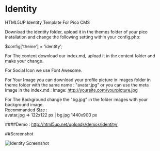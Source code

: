 # Identity
HTML5UP Identity Template For Pico CMS

Download the identity folder, upload it in the themes folder of your pico installation and change the following setting within your config.php:

$config['theme'] = 'identity';

For The content  download our index.md, upload it in the content folder and make your change.

For Social Icon we use Font Awesome.

For Your Image you can download your profile picture in images folder in theme folder with the same name : "avatar.jpg" or you can use the meta Image in the index.md :
Image: http://yoursite.com/yourpicture.jpg

For The Background change the "bg.jpg" in the folder images with your background image.<br />
Recommanded Size : <br />avatar.jpg => 122x122 px | bg.jpg 1440x900 px

####Demo : http://html5up.net/uploads/demos/identity/

##Screenshot

<img src="http://img15.hostingpics.net/pics/363213identityscreenshot.jpg" alt="Identity Screenshot" />
